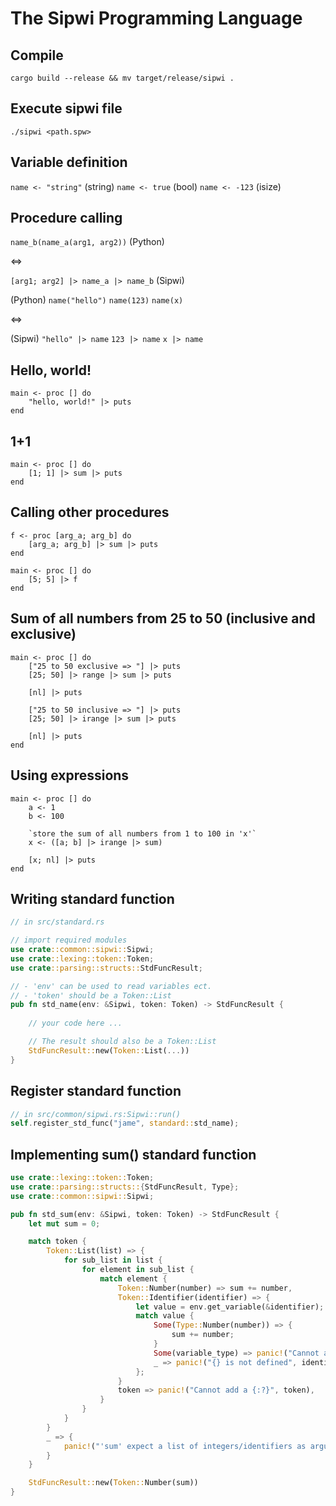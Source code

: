 # The Sipwi Programming Language

## Compile

`cargo build --release && mv target/release/sipwi .`

## Execute sipwi file

`./sipwi <path.spw>`

## Variable definition

`name <- "string"` (string)
`name <- true` (bool)
`name <- -123` (isize)

## Procedure calling

`name_b(name_a(arg1, arg2))` (Python)

<=>

`[arg1; arg2] |> name_a |> name_b` (Sipwi)


(Python)
`name("hello")`
`name(123)`
`name(x)`

<=>

(Sipwi)
`"hello" |> name`
`123 |> name`
`x |> name`


## Hello, world!

```
main <- proc [] do
    "hello, world!" |> puts
end
```

## 1+1

```
main <- proc [] do
    [1; 1] |> sum |> puts
end
```

## Calling other procedures

```
f <- proc [arg_a; arg_b] do
    [arg_a; arg_b] |> sum |> puts
end

main <- proc [] do
    [5; 5] |> f
end
```

## Sum of all numbers from 25 to 50 (inclusive and exclusive)

```
main <- proc [] do
    ["25 to 50 exclusive => "] |> puts
    [25; 50] |> range |> sum |> puts
    
    [nl] |> puts

    ["25 to 50 inclusive => "] |> puts
    [25; 50] |> irange |> sum |> puts

    [nl] |> puts
end

```

## Using expressions

```
main <- proc [] do
    a <- 1
    b <- 100

    `store the sum of all numbers from 1 to 100 in 'x'`
    x <- ([a; b] |> irange |> sum)

    [x; nl] |> puts
end
```

## Writing standard function

```rust
// in src/standard.rs

// import required modules
use crate::common::sipwi::Sipwi;
use crate::lexing::token::Token;
use crate::parsing::structs::StdFuncResult;

// - 'env' can be used to read variables ect.
// - 'token' should be a Token::List
pub fn std_name(env: &Sipwi, token: Token) -> StdFuncResult {
 
    // your code here ...

    // The result should also be a Token::List
    StdFuncResult::new(Token::List(...))
}
```

## Register standard function

```rust
// in src/common/sipwi.rs:Sipwi::run()
self.register_std_func("jame", standard::std_name);
```

## Implementing sum() standard function

```rust
use crate::lexing::token::Token;
use crate::parsing::structs::{StdFuncResult, Type};
use crate::common::sipwi::Sipwi;

pub fn std_sum(env: &Sipwi, token: Token) -> StdFuncResult {
    let mut sum = 0;

    match token {
        Token::List(list) => {
            for sub_list in list {
                for element in sub_list {
                    match element {
                        Token::Number(number) => sum += number,
                        Token::Identifier(identifier) => {
                            let value = env.get_variable(&identifier);
                            match value {
                                Some(Type::Number(number)) => {
                                    sum += number;
                                }
                                Some(variable_type) => panic!("Cannot add a {:?}", variable_type),
                                _ => panic!("{} is not defined", identifier),
                            };
                        }
                        token => panic!("Cannot add a {:?}", token),
                    }
                }
            }
        }
        _ => {
            panic!("'sum' expect a list of integers/identifiers as arguments!")
        }
    }

    StdFuncResult::new(Token::Number(sum))
}
```
